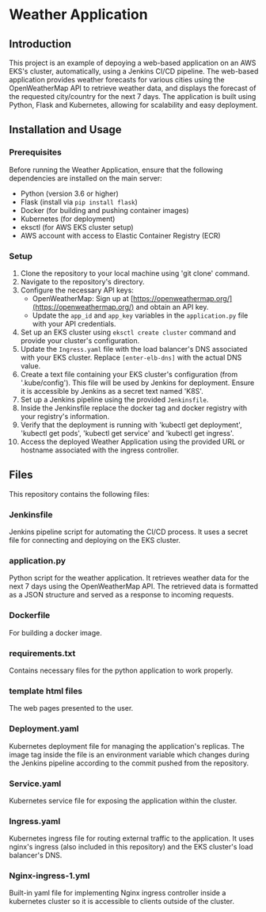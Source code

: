 # Weather Application

## Introduction

This project is an example of depoying a web-based application on an AWS EKS's cluster, automatically, using a Jenkins CI/CD pipeline. The web-based application provides weather forecasts for various cities using the OpenWeatherMap API to retrieve weather data, and displays the forecast of the requested city/country for the next 7 days. The application is built using Python, Flask and Kubernetes, allowing for scalability and easy deployment.

## Installation and Usage

### Prerequisites

Before running the Weather Application, ensure that the following dependencies are installed on the main server:

- Python (version 3.6 or higher)
- Flask (install via `pip install flask`)
- Docker (for building and pushing container images)
- Kubernetes (for deployment)
- eksctl (for AWS EKS cluster setup)
- AWS account with access to Elastic Container Registry (ECR)

### Setup

1. Clone the repository to your local machine using 'git clone' command.
2. Navigate to the repository's directory.
3. Configure the necessary API keys:
	- OpenWeatherMap: Sign up at [https://openweathermap.org/](https://openweathermap.org/) and obtain an API key.
	- Update the `app_id` and `app_key` variables in the `application.py` file with your API credentials.
4. Set up an EKS cluster using `eksctl create cluster` command and provide your cluster's configuration.
5. Update the `Ingress.yaml` file with the load balancer's DNS associated with your EKS cluster. Replace `[enter-elb-dns]` with the actual DNS value.
6. Create a text file containing your EKS cluster's configuration (from '.kube/config'). This file will be used by Jenkins for deployment. Ensure it is accessible by Jenkins as a secret text named 'K8S'.
7. Set up a Jenkins pipeline using the provided `Jenkinsfile`.
8. Inside the Jenkinsfile replace the docker tag and docker registry with your registry's information.
9. Verify that the deployment is running with 'kubectl get deployment', 'kubectl get pods', 'kubectl get service' and 'kubectl get ingress'.
10. Access the deployed Weather Application using the provided URL or hostname associated with the ingress controller.

## Files

This repository contains the following files:

### Jenkinsfile
Jenkins pipeline script for automating the CI/CD process. It uses a secret file for connecting and deploying on the EKS cluster.

### application.py
Python script for the weather application. It retrieves weather data for the next 7 days using the OpenWeatherMap API. The retrieved data is formatted as a JSON structure and served as a response to incoming requests.

### Dockerfile
For building a docker image. 

### requirements.txt
Contains necessary files for the python application to work properly.

### template html files
The web pages presented to the user.

### Deployment.yaml
Kubernetes deployment file for managing the application's replicas. The image tag inside the file is an environment variable which changes during the Jenkins pipeline according to the commit pushed from the repository.

### Service.yaml
Kubernetes service file for exposing the application within the cluster.

### Ingress.yaml
Kubernetes ingress file for routing external traffic to the application. It uses nginx's ingress (also included in this repository) and the EKS cluster's load balancer's DNS.

### Nginx-ingress-1.yml
Built-in yaml file for implementing Nginx ingress controller inside a kubernetes cluster so it is accessible to clients outside of the cluster.

